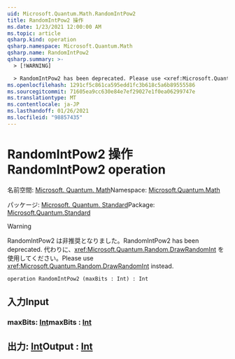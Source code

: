 ```yaml
---
uid: Microsoft.Quantum.Math.RandomIntPow2
title: RandomIntPow2 操作
ms.date: 1/23/2021 12:00:00 AM
ms.topic: article
qsharp.kind: operation
qsharp.namespace: Microsoft.Quantum.Math
qsharp.name: RandomIntPow2
qsharp.summary: >-
  > [!WARNING]

  > RandomIntPow2 has been deprecated. Please use <xref:Microsoft.Quantum.Random.DrawRandomInt> instead.
ms.openlocfilehash: 1291cf5c861ca595edd1fc3b618c5a6b89555586
ms.sourcegitcommit: 71605ea9cc630e84e7ef29027e1f0ea06299747e
ms.translationtype: MT
ms.contentlocale: ja-JP
ms.lasthandoff: 01/26/2021
ms.locfileid: "98857435"
---
```

# <a name="randomintpow2-operation"></a><span data-ttu-id="2e587-102">RandomIntPow2 操作</span><span class="sxs-lookup"><span data-stu-id="2e587-102">RandomIntPow2 operation</span></span>

<span data-ttu-id="2e587-103">名前空間: [Microsoft. Quantum. Math](xref:Microsoft.Quantum.Math)</span><span class="sxs-lookup"><span data-stu-id="2e587-103">Namespace: [Microsoft.Quantum.Math](xref:Microsoft.Quantum.Math)</span></span>

<span data-ttu-id="2e587-104">パッケージ: [Microsoft. Quantum. Standard](https://nuget.org/packages/Microsoft.Quantum.Standard)</span><span class="sxs-lookup"><span data-stu-id="2e587-104">Package: [Microsoft.Quantum.Standard](https://nuget.org/packages/Microsoft.Quantum.Standard)</span></span>


> [!WARNING]
> <span data-ttu-id="2e587-105">RandomIntPow2 は非推奨となりました。</span><span class="sxs-lookup"><span data-stu-id="2e587-105">RandomIntPow2 has been deprecated.</span></span> <span data-ttu-id="2e587-106">代わりに、<xref:Microsoft.Quantum.Random.DrawRandomInt> を使用してください。</span><span class="sxs-lookup"><span data-stu-id="2e587-106">Please use <xref:Microsoft.Quantum.Random.DrawRandomInt> instead.</span></span>



```qsharp
operation RandomIntPow2 (maxBits : Int) : Int
```


## <a name="input"></a><span data-ttu-id="2e587-107">入力</span><span class="sxs-lookup"><span data-stu-id="2e587-107">Input</span></span>

### <a name="maxbits--int"></a><span data-ttu-id="2e587-108">maxBits: [Int](xref:microsoft.quantum.lang-ref.int)</span><span class="sxs-lookup"><span data-stu-id="2e587-108">maxBits : [Int](xref:microsoft.quantum.lang-ref.int)</span></span>





## <a name="output--int"></a><span data-ttu-id="2e587-109">出力: [Int](xref:microsoft.quantum.lang-ref.int)</span><span class="sxs-lookup"><span data-stu-id="2e587-109">Output : [Int](xref:microsoft.quantum.lang-ref.int)</span></span>

